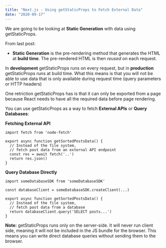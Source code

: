 ```yaml
---
title: "Next.js - Using getStaticProps to Fetch External Data"
date: "2020-09-17"
---
```


We are going to be looking at **Static Generation** with data using getStaticProps.

From last post:

- **Static Generation** is the pre-rendering method that generates the HTML at **build time**. The pre-rendered HTML is then _reused_ on each request.

In **development** getStaticProps runs on every request, but in **production** getStaticProps runs at build time. What this means is that you will not be able to use data that is only available during request time (query parameters or HTTP headers)

One retriction getStaticProps has is that it can only be exported from a page because React needs to have all the required data before page rendering.

You can use getStaticProps as a way to fetch **External APIs** or **Query Databases**:

**Fetching External API**

```
import fetch from 'node-fetch'

export async function getSortedPostsData() {
  // Instead of the file system,
  // fetch post data from an external API endpoint
  const res = await fetch('..')
  return res.json()
}
```

**Query Database Directly**

```
import someDatabaseSDK from 'someDatabaseSDK'

const databaseClient = someDatabaseSDK.createClient(...)

export async function getSortedPostsData() {
  // Instead of the file system,
  // fetch post data from a database
  return databaseClient.query('SELECT posts...')
}
```

**Note:** getStaticProps runs only on the server-side. It will never run client side, meaning it will not be included in the JS bundle for the browser. This means you can write direct database queries without sending them to the browser.
